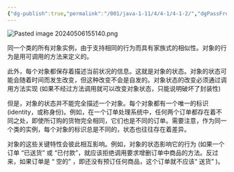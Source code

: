 ```yaml
---
{"dg-publish":true,"permalink":"/001/java-1-11/4/4-1/4-1-2/","dgPassFrontmatter":true,"created":"2024-05-06T15:50:43.481+08:00","updated":"2024-06-01T10:45:15.828+08:00"}
---
```


![Pasted image 20240506155140.png](/img/user/$/$Sys999%20Attachment/Pasted%20image%2020240506155140.png)

同一个类的所有对象实例，由于支持相同的行为而具有家族式的相似性。对象的行为是用可调用的方法来定义的。

此外，每个对象都保存着描述当前状况的信息。这就是对象的状态。对象的状态可能会随着时间而发生改变，但这种改变不会是自发的。对象状态的改变必须通过调用方法实现 (如果不经过方法调用就可以改变对象状态，只能说明破坏了封装性)

但是，对象的状态并不能完全描述一个对象。每个对象都有一个唯一的标识 (identity，或称身份)。例如，在一个订单处理系统中，任何两个订单都存在着不同之处，即使所订购的货物完全相同，它们也是不同的订单。需要注意，作为同一个类的实例，每个对象的标识总是不同的，状态也往往存在着差异。

对象的这些关键特性会彼此相互影响。例如，对象的状态影响它的行为 (如果一个订单 “已送货” 或 “已付款”，就应该拒绝调用要求增删订单中商品的方法。反过来，如果订单是 “ 空的” ，即还没有预订任何商品，这个订单就不应该“ 送货” )。

